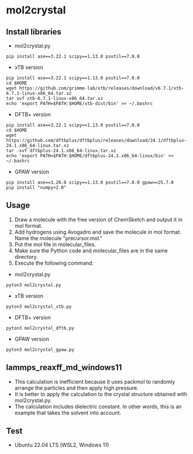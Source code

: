 # mol2crystal

## Install libraries
- mol2crystal.py
```
pip install ase==3.22.1 scipy==1.13.0 psutil==7.0.0
```
- xTB version
```
pip install ase==3.22.1 scipy==1.13.0 psutil==7.0.0
cd $HOME
wget https://github.com/grimme-lab/xtb/releases/download/v6.7.1/xtb-6.7.1-linux-x86_64.tar.xz
tar xvf xtb-6.7.1-linux-x86_64.tar.xz
echo 'export PATH=$PATH:$HOME/xtb-dist/bin' >> ~/.bashrc
```
- DFTB+ version
```
pip install ase==3.22.1 scipy==1.13.0 psutil==7.0.0
cd $HOME
wget https://github.com/dftbplus/dftbplus/releases/download/24.1/dftbplus-24.1.x86_64-linux.tar.xz
tar -xvf dftbplus-24.1.x86_64-linux.tar.xz
echo 'export PATH=$PATH:$HOME/dftbplus-24.1.x86_64-linux/bin' >> ~/.bashrc
```
- GPAW version
```
pip install ase==3.26.0 scipy==1.13.0 psutil==7.0.0 gpaw==25.7.0
pip install "numpy<2.0"
```

## Usage
1. Draw a molecule with the free version of ChemSketch and output it in mol format.
2. Add hydrogens using Avogadro and save the molecule in mol format. Name the molecule "precursor.mol."
3. Put the mol file in molecular_files.
4. Make sure the Python code and molecular_files are in the same directory.
5. Execute the following command:
- mol2crystal.py
```
pyton3 mol2crystal.py
```
- xTB version
```
pyton3 mol2crystal_xtb.py
```
- DFTB+ version
```
pyton3 mol2crystal_dftb.py
```
- GPAW version
```
pyton3 mol2crystal_gpaw.py
```

## lammps_reaxff_md_windows11
- This calculation is inefficient because it uses packmol to randomly arrange the particles and then apply high pressure.
- It is better to apply the calculation to the crystal structure obtained with mol2crystal.py.
- The calculation includes dielectric constant. In other words, this is an example that takes the solvent into account.

## Test
- Ubuntu 22.04 LTS (WSL2, Windows 11)
